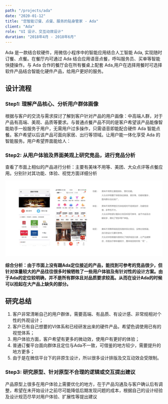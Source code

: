 ```yaml
---
path: "/projects/ada"
date: "2020-01-12"
title: "您智能订餐、点餐、服务的贴身管家 - Ada"
client: "Ada"
role: "UI 设计、交互动效设计"
duration: "2018年4月 - 2018年6月"
---
```


Ada 是一款结合软硬件，用微信小程序中的智能应用结合人工智能 Ada, 实现随时订餐、点餐。在餐厅内可通过 Ada 结合应用语音点餐，呼叫服务员、买单等智能快捷操作。与 Ada 合作的餐厅会在所有餐桌上配套 Ada,用户在选择用餐时可选择软件产品结合智能化硬件产品，给用户更好的服务。

## 设计流程

### Step1: 理解产品核心、分析用户群体画像

根据与客户的交流与需求探讨了解到客户针对产品的用户画像：中高端人群，对于产品有高端、美观、品质等要求。与普通点餐产品不同的是客户希望该产品能像智能助手一般服务于用户，无需用户过多操作，只需语音即能配合硬件 Ada 智能点餐。客户希望以后该产品可面向家居、出行等领域。让用户能一体化享受 Ada 的智能服务。用户希望界面能给人：

### Step2: 从用户体验及界面美观上研究竞品，进行竞品分析

查看了市面上相似的产品进行分析：主要有美味不用等、美团、大众点评等点餐应用。分别针对其功能、体验、视觉方面详细分析

![](assets/ada-1.jpg)

**综合分析：由于市面上没有跟Ada定位接近的产品，能找到可参考的竞品很少，但针对体量较大的产品往往很多时候牺牲了一些用户体验及有针对性的设计方案。由于Ada的定位较明确，并不是所有群体且对品质要求较高。从而在设计Ada的时候可以拾起在大产品上缺失的部分。**

## 研究总结

1. 客户非常清晰自己的用户群体，需要高端、有品质、有设计感、非常规相对个性的外观设计；
2. 客户已有自己想要的VI体系和已经研发出来的硬件产品，希望色调使用已有的视觉体系；
3. 用户体验方面，客户希望有更多的微动效，使用户有更好的体验；
4. 普通订餐平台面向群体且定位与Ada不一致，可借鉴的地方较少，需要提升的地方更多；
5. 由于是在微信平台下的非原生设计，所以很多设计排版及交互动效会受限制。

### Step3: 研究原型、针对原型不合理的逻辑或交互提出建议

产品原型上很多在用户体验上需要优化的地方，在于产品沟通及与客户确认后有调整，希望在未开始设计之前尽可能降低后期发现问题的成本，根据自己的设计经验及设计规范尽早对用户体验、扩展性等提出建议
